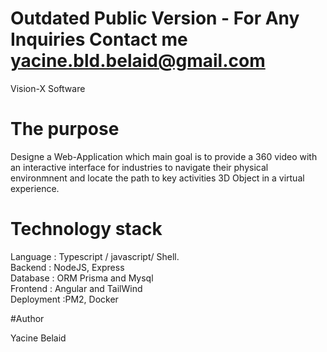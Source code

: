 # Outdated Public Version - For Any Inquiries Contact me yacine.bld.belaid@gmail.com
Vision-X Software

# The purpose 
Designe a Web-Application which main goal is to provide a 360 video with an interactive interface for industries to navigate their physical environmnent and locate the path to key activities 3D Object in a virtual experience.

# Technology stack

Language : Typescript / javascript/ Shell.   
Backend : NodeJS, Express   
Database : ORM Prisma and Mysql   
Frontend : Angular and TailWind   
Deployment :PM2, Docker   

#Author

Yacine Belaid
